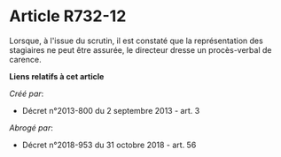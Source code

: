 # Article R732-12

Lorsque, à l'issue du scrutin, il est constaté que la représentation des stagiaires ne peut être assurée, le directeur dresse
un procès-verbal de carence.

**Liens relatifs à cet article**

_Créé par_:

  - Décret n°2013-800 du 2 septembre 2013 - art. 3

_Abrogé par_:

  - Décret n°2018-953 du 31 octobre 2018 - art. 56
